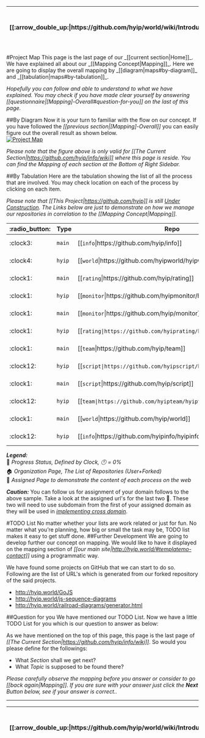 <table>
  <thead>
    <tr>
      <th>[[:arrow_double_up:|https://github.com/hyip/world/wiki/Introduction]]</th>
      <th>[[:arrow_up_small:|https://github.com/hyipworld/hyipworld.github.io/wiki/Introduction]]</th>
      <th>[[:rewind:|Introduction]] [[Intro|Introduction]]</th>
      <th>[[:arrow_backward:|[Mapping]-Overall]] [[Prev|[Mapping]-Overall]]</th>
      <th>[[:repeat:|maps#project-map]] [[Reload|maps]]</th>
      <th>Last :arrow_forward:</th>
      <th>[[Next|https://github.com/hyip/rating]] [[:fast_forward:|https://github.com/hyip/rating]]</th>
      <th>[[:arrow_down_small:|https://github.com/hyip/rating]]</th>
      <th>[[:arrow_double_down:|https://github.com/hyip/rating/wiki/Introduction]]</th>
    </tr>
  </thead>
</table>
#Project Map
This page is the last page of our _[[current section|Home]]_. We have explained all about our _[[Mapping Concept|Mapping]]_. Here we are going to display the overall mapping by _[[diagram|maps#by-diagram]]_ and _[[tabulation|maps#by-tabulation]]_.  

_Hopefully you can follow and able to understand to what we have explained. You may check if you have made clear yourself by answering [[questionnaire|[Mapping]-Overall#question-for-you]] on the last of this page._

##By Diagram
Now it is your turn to familiar with the flow on our concept. If you have followed the _[[previous section|[Mapping]-Overall]]_ you can easily figure out the overall result as shown below.  
[![Project Map](https://hyipworld.github.io/images/github/doc/info.png)](https://tophyipmonitor.wordpress.com/hyip-world/) 
 
_Please note that the figure above is only valid for [[The Current Section|https://github.com/hyip/info/wiki]] where this page is reside. You can find the Mapping of each section at the Bottom of Right Sidebar._

##By Tabulation
Here are the tabulation showing the list of all the process that are involved. You may check location on each of the process by clicking on each item.

_Please note that [[This Project|https://github.com/hyip]] is still <u>Under Construction</u>. The Links below are just to demonstrate on how we manage our repositories in correlation to the [[Mapping Concept|Mapping]]._
<table>
  <thead>
    <tr>
      <th>:radio_button:</th>
      <th>Type</th>
      <th>Repo</th>
      <th>Wiki</th>
      <th>Team</th>
      <th>Platform</th>
      <th>Channel</th>
    </tr>
  </thead>
  <tbody>
    <tr>
      <td scope="row">:clock3:</td>
      <td scope="row"><code>main</code></td>
      <td>[[<code>info</code>|https://github.com/hyip/info]]</td>
      <td>[[<code>info</code>|https://github.com/hyip/info/wiki]]</td>
      <td scope="row"><img src="https://avatars1.githubusercontent.com/u/8466209?v=20&s=20"></td>
      <td scope="row">-</td>
      <td scope="row">
<a href="https://www.facebook.com/hyipproject"><img src="https://avatars0.githubusercontent.com/u/69631?v=20&s=20"></a>
<a href="https://twitter.com/BeSweetRetweets"><img src="https://avatars0.githubusercontent.com/u/50278?v=20&s=20"></a>
<a href="https://google.com/+TopHYIPsinfoGigafeed"><img src="https://avatars0.githubusercontent.com/u/3597853?v=20&s=20"></a>
<a href="maps#project-map"><img src="https://avatars0.githubusercontent.com/u/541152?v=20&s=20"></a>
<a href="maps#project-map"><img src="https://avatars0.githubusercontent.com/u/14248?v=20&s=20"></a>
<a href="maps#project-map"><img src="http://www.gravatar.com/avatar/00000000000000000000000000000000?s=20"></a>
      </td>
    </tr>
    <tr>
      <td scope="row">:clock4:</td>
      <td scope="row"><code>hyip</code></td>
      <td>[[<code>world</code>|https://github.com/hyipworld/hyipworld.github.io]]</td>
      <td>[[<code>world</code>|https://github.com/hyipworld/hyipworld.github.io/wiki]]</td>
      <td scope="row"><img src="https://avatars1.githubusercontent.com/u/8466209?v=20&s=20"></td>
      <td scope="row">[[:house:|https://github.com/hyipworld]] [[:cinema:|http://hyip.world/]] </td>
      <td scope="row">
<a href="https://www.facebook.com/hyipworld"><img src="https://avatars0.githubusercontent.com/u/69631?v=20&s=20"></a>
<a href="https://twitter.com/hyip_world"><img src="https://avatars0.githubusercontent.com/u/50278?v=20&s=20"></a>
<a href="https://google.com/+HyipWorldProject"><img src="https://avatars0.githubusercontent.com/u/3597853?v=20&s=20"></a>
<a href="https://tophyipmonitor.wordpress.com/hyip-world/"><img src="https://avatars0.githubusercontent.com/u/276006?v=20&s=20"></a>
<a href="maps#project-map"><img src="https://avatars0.githubusercontent.com/u/366151?v=20&s=20"></a>
<a href="https://about.me/hyip.world"><img src="https://avatars0.githubusercontent.com/u/951002?v=20&s=20"></a>
      </td>
    </tr>
    <tr>
      <td scope="row">:clock1:</td>
      <td scope="row"><code>main</code></td>
      <td>[[<code>rating</code>|https://github.com/hyip/rating]]</td>
      <td>[[<code>rating</code>|https://github.com/hyip/rating/wiki]]</td>
      <td scope="row"><img src="https://avatars1.githubusercontent.com/u/8466209?v=20&s=20"></td>
      <td scope="row"><img src="https://avatars0.githubusercontent.com/u/1342004?v=20&s=20"> </td>
      <td scope="row">
<a href="https://www.facebook.com/TopHyipsDotInfo"><img src="https://avatars0.githubusercontent.com/u/69631?v=20&s=20"></a>
<a href="maps#project-map"><img src="https://avatars0.githubusercontent.com/u/50278?v=20&s=20"></a>
<a href="maps#project-map"><img src="https://avatars0.githubusercontent.com/u/3597853?v=20&s=20"></a>
<a href="maps#project-map"><img src="https://avatars0.githubusercontent.com/u/541152?v=20&s=20"></a>
<a href="maps#project-map"><img src="https://avatars0.githubusercontent.com/u/14248?v=20&s=20"></a>
<a href="maps#project-map"><img src="https://avatars0.githubusercontent.com/u/2325903?v=20&s=20"></a>
      </td>
    </tr>
    <tr>
      <td scope="row">:clock1:</td>
      <td scope="row"><code>hyip</code></td>
      <td>[[<code>monitor</code>|https://github.com/hyipmonitor/hyipmonitor.github.io]] </td>
      <td>[[<code>monitor|https://github.com/hyipmonitor/hyipmonitor.github.io/wiki]]</code></td>
      <td scope="row"><img src="https://avatars1.githubusercontent.com/u/14018681?v=20&s=20"</td>
      <td scope="row">[[:house:|https://github.com/hyipmonitor]] [[:cinema:|http://hyipmonitors.info/]] </td>
      <td scope="row">
<a href="https://www.facebook.com/hyipmonitors.info"><img src="https://avatars0.githubusercontent.com/u/69631?v=20&s=20"></a>
<a href="maps#project-map"><img src="https://avatars0.githubusercontent.com/u/50278?v=20&s=20"></a>
<a href="maps#project-map"><img src="https://avatars0.githubusercontent.com/u/3597853?v=20&s=20"></a>
<a href="https://tophyipmonitor.wordpress.com/hyip-monitors/"><img src="https://avatars0.githubusercontent.com/u/276006?v=20&s=20"></a>
<a href="http://www.linkedin.com/company/hyip-monitor"><img src="https://avatars0.githubusercontent.com/u/357098?v=20&s=20"></a>
<a href="https://about.me/hyipmonitors.info"><img src="https://avatars0.githubusercontent.com/u/951002?v=20&s=20"></a>
      </td>
    </tr>
    <tr>
      <td scope="row">:clock1:</td>
      <td scope="row"><code>main</code></td>
      <td>[[<code>monitor</code>|https://github.com/hyip/monitor]]</td>
      <td>[[<code>monitor</code>|https://github.com/hyip/monitor/wiki]]</td>
      <td scope="row"><img src="https://avatars1.githubusercontent.com/u/14018681?v=20&s=20"</td>
      <td scope="row"><a href="https://github.com/aws" target="_blank"><img src="https://avatars0.githubusercontent.com/u/2232217?v=20&s=20"></a></td>
      <td scope="row">
<a href="https://www.facebook.com/tophyipmonitors"><img src="https://avatars0.githubusercontent.com/u/69631?v=20&s=20"></a>
<a href="https://twitter.com/tophyipmonitor"><img src="https://avatars0.githubusercontent.com/u/50278?v=20&s=20"></a>
<a href="https://google.com/+TopHyipMonitors"><img src="https://avatars0.githubusercontent.com/u/3597853?v=20&s=20"></a>
<a href="maps#project-map"><img src="https://avatars0.githubusercontent.com/u/541152?v=20&s=20"></a>
<a href="https://github.com/hyip/rating/wiki/HYIP-Monitors"><img src="https://avatars0.githubusercontent.com/u/9919?v=20&s=20"></a>
<a href="maps#project-map"><img src="https://avatars0.githubusercontent.com/u/2325903?v=20&s=20"></a>
      </td>
    </tr>
    <tr>
      <td scope="row">:clock1:</td>
      <td scope="row"><code>hyip</code></td>
      <td>[[<code>rating|https://github.com/hyiprating/hyiprating.github.io]]</code></td>
      <td>[[<code>rating|https://github.com/hyiprating/hyiprating.github.io/wiki]]</code></td>
      <td scope="row"><img src="https://avatars1.githubusercontent.com/u/14160646?v=20&s=20"></td>
      <td scope="row">[[:house:|https://github.com/hyiprating]] [[:cinema:|http://tophyips.info/]] </td>
      <td scope="row">
<a href="https://www.facebook.com/tophyips.info"><img src="https://avatars0.githubusercontent.com/u/69631?v=20&s=20"></a>
<a href="maps#project-map"><img src="https://avatars0.githubusercontent.com/u/50278?v=20&s=20"></a>
<a href="maps#project-map"><img src="https://avatars0.githubusercontent.com/u/3597853?v=20&s=20"></a>
<a href="https://tophyipmonitor.wordpress.com/hyip-rating/"><img src="https://avatars0.githubusercontent.com/u/276006?v=20&s=20"></a>
<a href="http://www.linkedin.com/company/hyip-analysis"><img src="https://avatars0.githubusercontent.com/u/357098?v=20&s=20"></a>
<a href="https://about.me/tophyips.info"><img src="https://avatars0.githubusercontent.com/u/951002?v=20&s=20"></a>
      </td>
    </tr>
    <tr>
      <td scope="row">:clock1:</td>
      <td scope="row"><code>main</code></td>
      <td>[[<code>team</code>|https://github.com/hyip/team]]</td>
      <td>[[<code>team</code>|https://github.com/hyip/team/wiki]]</td>
      <td scope="row"><img src="https://avatars1.githubusercontent.com/u/8466209?v=20&s=20"></td>
      <td scope="row">-</td>
      <td scope="row">
<a href="maps#project-map"><img src="https://avatars0.githubusercontent.com/u/69631?v=20&s=20"></a>
<a href="maps#project-map"><img src="https://avatars0.githubusercontent.com/u/50278?v=20&s=20"></a>
<a href="maps#project-map"><img src="https://avatars0.githubusercontent.com/u/3597853?v=20&s=20"></a>
<a href="maps#project-map"><img src="https://avatars0.githubusercontent.com/u/541152?v=20&s=20"></a>
<a href="https://github.com/hyip/rating/wiki/HYIP-Forums"><img src="https://avatars0.githubusercontent.com/u/9919?v=20&s=20"></a>
<a href="maps#project-map"><img src="https://avatars0.githubusercontent.com/u/2325903?v=20&s=20"></a>
      </td>
    </tr>
    <tr>
      <td scope="row">:clock12:</td>
      <td scope="row"><code>hyip</code></td>
      <td>[[<code>script|https://github.com/hyipscript/hyipscript.github.io]]</code></td>
      <td>[[<code>script|https://github.com/hyipscript/hyipscript.github.io/wiki]]</code></td>
      <td scope="row">-</td>
      <td scope="row">[[:house:|https://github.com/hyipscript]] [[:cinema:|http://hyipscript.info/]] </td>
      <td scope="row">
<a href="https://www.facebook.com/hyipscript.info"><img src="https://avatars0.githubusercontent.com/u/69631?v=20&s=20"></a>
<a href="https://twitter.com/hyip_script"><img src="https://avatars0.githubusercontent.com/u/50278?v=20&s=20"></a>
<a href="https://google.com/+HyipScript"><img src="https://avatars0.githubusercontent.com/u/3597853?v=20&s=20"></a>
<a href="https://tophyipmonitor.wordpress.com/hyip-scripts/"><img src="https://avatars0.githubusercontent.com/u/276006?v=20&s=20"></a>
<a href="http://www.linkedin.com/company/hyip-script"><img src="https://avatars0.githubusercontent.com/u/357098?v=20&s=20"></a>
<a href="https://about.me/hyipscript.info"><img src="https://avatars0.githubusercontent.com/u/951002?v=20&s=20"></a>
      </td>
    </tr>
    <tr>
      <td scope="row">:clock1:</td>
      <td scope="row"><code>main</code></td>
      <td>[[<code>script</code>|https://github.com/hyip/script]]</td>
      <td>[[<code>script</code>|https://github.com/hyip/script/wiki]]</td>
      <td scope="row"><img src="https://avatars1.githubusercontent.com/u/14160646?v=20&s=20"></td>
      <td scope="row">-</td>
      <td scope="row">
<a href="https://www.facebook.com/hyipscripts"><img src="https://avatars0.githubusercontent.com/u/69631?v=20&s=20"></a>
<a href="maps#project-map"><img src="https://avatars0.githubusercontent.com/u/50278?v=20&s=20"></a>
<a href="maps#project-map"><img src="https://avatars0.githubusercontent.com/u/3597853?v=20&s=20"></a>
<a href="maps#project-map"><img src="https://avatars0.githubusercontent.com/u/541152?v=20&s=20"></a>
<a href="maps#project-map"><img src="https://avatars0.githubusercontent.com/u/14248?v=20&s=20"></a>
<a href="maps#project-map"><img src="https://avatars0.githubusercontent.com/u/2325903?v=20&s=20"></a>
      </td>
    </tr>
    <tr>
      <td scope="row">:clock12:</td>
      <td scope="row"><code>hyip</code></td>
      <td>[[<code>team|https://github.com/hyipteam/hyipteam.github.io]]</code></td>
      <td>[[<code>team</code>|https://github.com/hyipteam/hyipteam.github.io/wiki]]</td>
      <td scope="row">-</td>
      <td scope="row">[[:house:|https://github.com/hyipteam]] [[:cinema:|http://team.hyip.world/]] </td>
      <td scope="row">
<a href="maps#project-map"><img src="https://avatars0.githubusercontent.com/u/69631?v=20&s=20"></a>
<a href="maps#project-map"><img src="https://avatars0.githubusercontent.com/u/50278?v=20&s=20"></a>
<a href="maps#project-map"><img src="https://avatars0.githubusercontent.com/u/3597853?v=20&s=20"></a>
<a href="https://tophyipmonitor.wordpress.com/"><img src="https://avatars0.githubusercontent.com/u/276006?v=20&s=20"></a>
<a href="https://www.linkedin.com/company/hyip-reviews"><img src="https://avatars0.githubusercontent.com/u/357098?v=20&s=20"></a>
<a href="https://about.me/hyipmonitor"><img src="https://avatars0.githubusercontent.com/u/951002?v=20&s=20"></a>
      </td>
    </tr>
    <tr>
      <td scope="row">:clock1:</td>
      <td scope="row"><code>main</code></td>
      <td>[[<code>world</code>|https://github.com/hyip/world]]</td>
      <td>[[<code>world</code>|https://github.com/hyip/world/wiki]]</td>
      <td scope="row"><img src="https://avatars1.githubusercontent.com/u/8466209?v=20&s=20"></td>
      <td scope="row">-</td>
      <td scope="row">
<a href="maps#project-map"><img src="https://avatars0.githubusercontent.com/u/69631?v=20&s=20"></a>
<a href="maps#project-map"><img src="https://avatars0.githubusercontent.com/u/50278?v=20&s=20"></a>
<a href="maps#project-map"><img src="https://avatars0.githubusercontent.com/u/3597853?v=20&s=20"></a>
<a href="maps#project-map"><img src="https://avatars0.githubusercontent.com/u/541152?v=20&s=20"></a>
<a href="maps#project-map"><img src="https://avatars0.githubusercontent.com/u/14248?v=20&s=20"></a>
<a href="maps#project-map"><img src="https://avatars0.githubusercontent.com/u/2325903?v=20&s=20"></a>
      </td>
    </tr>
    <tr>
      <td scope="row">:clock12:</td>
      <td scope="row"><code>hyip</code></td>
      <td>[[<code>info</code>|https://github.com/hyipinfo/hyipinfo.github.io]]</td>
      <td>[[<code>info</code>|https://github.com/hyipinfo/hyipinfo.github.io/wiki]]</td>
      <td scope="row">-</td>
      <td scope="row">[[:house:|https://github.com/hyipinfo]] [[:cinema:|http://info.hyip.world/]] </td>
      <td scope="row">
<a href="https://www.facebook.com/hyipblogs"><img src="https://avatars0.githubusercontent.com/u/69631?v=20&s=20"></a>
<a href="maps#project-map"><img src="https://avatars0.githubusercontent.com/u/50278?v=20&s=20"></a>
<a href="maps#project-map"><img src="https://avatars0.githubusercontent.com/u/3597853?v=20&s=20"></a>
<a href="https://tophyipmonitor.wordpress.com/hyip-business/"><img src="https://avatars0.githubusercontent.com/u/276006?v=20&s=20"></a>
<a href="maps#project-map"><img src="https://avatars0.githubusercontent.com/u/366151?v=20&s=20"></a>
<a href="maps#project-map"><img src="https://avatars0.githubusercontent.com/u/951002?v=20&s=20"></a>
      </td>
    </tr>
  </tbody>
</table>

**_Legend:_**  
:radio_button: _Progress Status, Defined by Clock, :clock12: = 0%_  
:house: _Organization Page, The List of Repositories (User+Forked)_  
:cinema: _Assigned Page to demonstrate the content of each process on the web_  

**_Caution:_**
You can follow us for assignment of your domain follows to the above sample. Take a look at the assigned url's for the last two :cinema:. These two will need to use subdomain from the first of your assigned domain as they will be used in _<a href="https://en.wikipedia.org/wiki/Cross-origin_resource_sharing" target="_blank">implementing cross domain</a>_.

#TODO List
No matter whether your lists are work related or just for fun. No matter what you’re planning, how big or small the task may be, TODO list makes it easy to get stuff done. 
##Further Development
We are going to develop further our concept on mapping. We would like to have it displayed on the mapping section of _[[our main site|http://hyip.world/#templatemo-contact]]_ using a programmatic way. 

We have found some projects on GitHub that we can start to do so. Following are the list of URL's which is generated from our forked repository of the said projects.
 
- http://hyip.world/GoJS  
- http://hyip.world/js-sequence-diagrams  
- http://hyip.world/railroad-diagrams/generator.html 
 
##Question for you
We have mentioned our TODO List. Now we have a little TODO List for you which is our question to answer as below: 

As we have mentioned on the top of this page, this page is the last page of _[[The Current Section|https://github.com/hyip/info/wiki]]_. So would you please define for the followings:
* What _Section_ shall we get next? 
* What _Topic_ is supposed to be found there?   
 
_Please carefully observe the mapping before you answer or consider to go [[back again|Mapping]]. If you are sure with your answer just click the **Next** Button below, see if your answer is correct.._
***
<table>
  <thead>
    <tr>
      <th>[[:arrow_double_up:|https://github.com/hyip/world/wiki/Introduction]]</th>
      <th>[[:arrow_up_small:|https://github.com/hyipworld/hyipworld.github.io/wiki/Introduction]]</th>
      <th>[[:rewind:|Introduction]] [[Intro|Introduction]]</th>
      <th>[[:arrow_backward:|[Mapping]-Overall]] [[Prev|[Mapping]-Overall]]</th>
      <th>[[:repeat:|maps#project-map]] [[Reload|maps]]</th>
      <th>Last :arrow_forward:</th>
      <th>[[Next|https://github.com/hyip/rating]] [[:fast_forward:|https://github.com/hyip/rating]]</th>
      <th>[[:arrow_down_small:|https://github.com/hyip/rating]]</th>
      <th>[[:arrow_double_down:|https://github.com/hyip/rating/wiki/Introduction]]</th>
    </tr>
  </thead>
</table>
